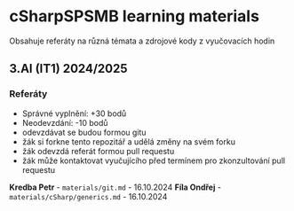 # cSharpSPSMB learning materials 

Obsahuje referáty na různá témata a zdrojové kody z vyučovacích hodin

## 3.AI (IT1) 2024/2025

### Referáty

- Správné vyplnění: +30 bodů
- Neodevzdání: -10 bodů
- odevzdávat se budou formou gitu
- žák si forkne tento repozitář a udělá změny na svém forku
- žák odevzdá referát formou pull requestu
- žák může kontaktovat vyučujícího před termínem pro zkonzultování pull requestu


**Kredba Petr** - `materials/git.md` - 16.10.2024
**Fíla Ondřej** - `materials/cSharp/generics.md` - 16.10.2024
